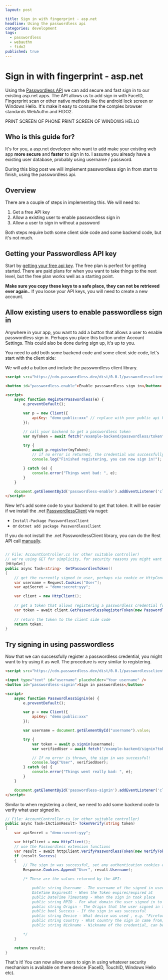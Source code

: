```yaml
---
layout: post

title: Sign in with fingerprint - asp.net
headline: Using the passwordless api
categories: development
tags: 
  - passwordless
  - webauthn
  - fido2
published: true
---
```


# Sign in with fingerprint - asp.net

Using the [Passwordless API](https://beta.passwordless.dev/) we can add secure and fast sign in to our existing asp.net apps. The API allows us to add sign in with FaceID, Fingerprint scan or other native methods like the android lock screen or Windows Hello. It's make it easy to consume the complex  browser standards WebAuthn and FIDO2. 

PRINT SCREEN OF PHONE
PRINT SCREEN OF WINDOWS HELLO

## Who is this guide for?

It's for you, a asp.net developer who want to add make your existing web app **more secure** and **faster** to sign in to. I assume you already have a existing user database, probably using username / password.

During this blog post we will implement passwordless sign in from start to finish, using the passwordless api.


## Overview

There are a couple of steps in implementing this. We will need to:

1. Get a free API key
2. Allow a existing user to enable passwordless sign in
3. Allow a user to sign in without a password

Both steps require both some client side code and some backend code, but it's not much.

## Getting your Passwordless API key

Start by [getting your free api key](https://beta.passwordless.dev/create-account). The free plan is perfect for getting started. There are paid plans for when you want to take things to the next level, but the free plan works well as a starting point.

**Make sure you copy these keys to a safe place, they can not be retrieved ever again.**. If you loose your API keys, you will need to create a new account.

## Allow existing users to enable passwordless sign in

Anywhere in your app, you want to add a button that allows a user to enable passwordless sign in. Perhaps you place this button under Account Settings. This could also be done during sign up, it's up to you. 

You need to add both some backend code and some client side code, let's start with the client side:

We will add a button and include the passwordless client library.

```html
<script src="https://cdn.passwordless.dev/dist/0.0.1/passwordlessclient.min.js" integrity="sha384-TPor6eIWM4IefSReNrio8zR0tr3LIHYNSwlSNKArZo42TEWTmByjkkJm/vvnUxxv" crossorigin="anonymous"></script>

<button id="passwordless-enable">Enable passswordless sign in</button>

<script>
    async function RegisterPasswordless(e) {
        e.preventDefault();

        var p = new Client({
            apiKey: "demo:public:xxx" // replace with your public api key
        });

        // call your backend to get a passwordless token
        var myToken = await fetch("/example-backend/passwordless/token").then(r => r.text());

        try {
            await p.register(myToken);
            // if no error is returned, the credential was successfully registered
            console.log("Finished registering, you can now sign in!");

        } catch (e) {
            console.error("Things went bad: ", e);
        }
    }

    document.getElementById('passwordless-enable').addEventListener('click', RegisterPasswordless);
</script>
```

New let's add some code to your backend to get that token.
It will be easier if we install the .net [PasswordlessClient](https://www.nuget.org/packages/PasswordlessClient/) via nuget:

* `Install-Package PasswordlessClient`
* or `dotnet add package PasswordlessClient` 

If you do not install the .net PasswordlessClient library, you can do the Rest API call [manually](https://github.com/passwordless/passwordless-client-js#register-a-webauthn-credential-to-user).

```csharp

// File: AccountController.cs (or other suitable controller)
// we're using GET for simplicity, for security reasons you might want to use POST and send a xsrf-token.
[HttpGet]
public async Task<string>  GetPasswordlesToken()
{
    // get the currently signed in user, perhaps via cookie or HttpContext.
    var username = Request.Cookies["User"];
    var apiSecret = "demo:secret:yyy";

    var client = new HttpClient();
    
    // get a token that allows registering a passwordless credential for this username
    var token = await client.GetPasswordlessRegisterToken(new PasswordlessTokenParameters(apiSecret, username));
    
    // return the token to the client side code
    return token;
}
```

## Try signing in using passwordless

Now that we can successfully register a passwordless credential, you might want to try using it as well. The procedure is very similar to registering.


```html
<script src="https://cdn.passwordless.dev/dist/0.0.1/passwordlessclient.min.js" integrity="sha384-TPor6eIWM4IefSReNrio8zR0tr3LIHYNSwlSNKArZo42TEWTmByjkkJm/vvnUxxv" crossorigin="anonymous"></script>

<input type="text" id="username" placeholder="Your username" />
<button id="passwordless-signin">Sign in passwordless</button>

<script>
    async function PasswordlessSignin(e) {
        e.preventDefault();

        var p = new Client({
            apiKey: "demo:public:xxx"
        });

        var username = document.getElementById("username").value;

        try {
            var token = await p.signin(username);
            var verifiedUser = await fetch("/example-backend/signin?token=" + token).then(r => r.json());

            // If no error is thrown, the sign in was successful!
            console.log("User", verifiedUser);
        } catch (e) {
            console.error("Things went really bad: ", e);
        }
    }

    document.getElementById('passwordless-signin').addEventListener('click', PasswordlessSignin);
</script>
```
Similar to when registering a client, we need to add some backend code to verify what user signed in.


```csharp
// File: AccountController.cs (or other suitable controller)
public async Task<IActionResult> TokenVerify(string token)
{
    var apiSecret = "demo:secret:yyy";

    var httpClient = new HttpClient();
    // use the Passwordless extension functions
    var result = await httpClient.VerifyPasswordlessToken(new VerifyTokenParameters(apiSecret, token));
    if (result.Success)
    {      
        // The sign in was successful, set any authentication cookies etc
        Response.Cookies.Append("User", result.Username);

        /* These are the values returned by the API:

            public string Username - The username of the signed in user
            DateTime ExpiresAt - When the Token expires/expired at            
            public DateTime Timestamp - When the sign in took place
            public string RPID - For what domain the user signed in to (example.com)
            public string Origin - The Origin that the user signed in to (https://auth.example.com)
            public bool Success - If the sign in was successful
            public string Device - What device was used , e.g. "Firefox, Windows 10"
            public string Country - What country the sign in came from, e.g. "US".
            public string Nickname - Nickname of the credential, can be supplied when registering it.

        */
    }

    return result;
}
```
That's it! You can now allow users to sign in using whatever security mechanism is available on there device (FaceID, TouchID, Windows Hello etc).